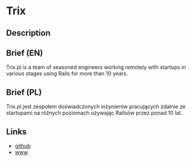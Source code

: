 Trix
====

Description
-----------


Brief (EN)
----------
Trix.pl is a team of seasoned engineers working remotely with startups in various stages using Rails for more than 10 years.


Brief (PL)
----------
Trix.pl jest zespołem doświadczonych inżynierów pracujących zdalnie ze startupami na różnych poziomach używając Railsów przez ponad 10 lat.


Links
-----
- [github](https://github.com/trix)
- [www](http://www.trix.pl/)
